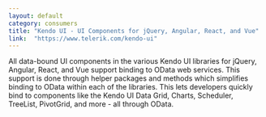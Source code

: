 ```yaml
---
layout: default
category: consumers
title: "Kendo UI - UI Components for jQuery, Angular, React, and Vue"
link:  "https://www.telerik.com/kendo-ui"
---
```

All data-bound UI components in the various Kendo UI libraries for jQuery, Angular, React, and Vue support binding to OData web services. This support is done through helper packages and methods which simplifies binding to OData within each of the libraries. This lets developers quickly bind to components like the Kendo UI Data Grid, Charts, Scheduler, TreeList, PivotGrid, and more - all through OData.